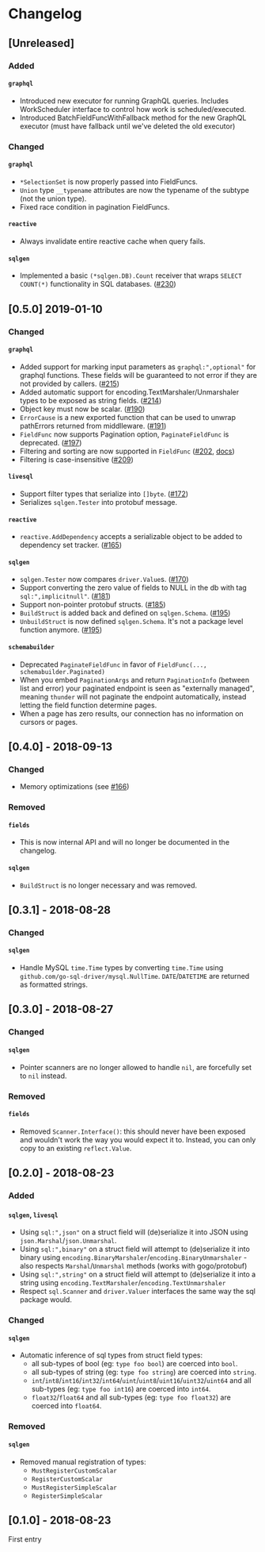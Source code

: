 # Changelog

## [Unreleased]

### Added

#### `graphql`

- Introduced new executor for running GraphQL queries.  Includes WorkScheduler interface to control how work is scheduled/executed.
- Introduced BatchFieldFuncWithFallback method for the new GraphQL executor (must have fallback until we've deleted the old executor)

### Changed

#### `graphql`

- `*SelectionSet` is now properly passed into FieldFuncs.
- `Union` type `__typename` attributes are now the typename of the subtype (not the union type).
- Fixed race condition in pagination FieldFuncs.

#### `reactive`

- Always invalidate entire reactive cache when query fails.

#### `sqlgen`
- Implemented a basic `(*sqlgen.DB).Count` receiver that wraps `SELECT COUNT(*)` functionality in SQL databases. ([#230](https://github.com/samsarahq/thunder/pull/230))


## [0.5.0] 2019-01-10

### Changed

#### `graphql`

- Added support for marking input parameters as `graphql:",optional"` for graphql functions. These fields will be guaranteed to not error if they are not provided by callers. ([#215](https://github.com/samsarahq/thunder/pull/215))
- Added automatic support for encoding.TextMarshaler/Unmarshaler types to be exposed as string fields. ([#214](https://github.com/samsarahq/thunder/pull/214))
- Object key must now be scalar. ([#190](https://github.com/samsarahq/thunder/pull/190))
- `ErrorCause` is a new exported function that can be used to unwrap pathErrors returned from middlleware. ([#191](https://github.com/samsarahq/thunder/pull/191))
- `FieldFunc` now supports Pagination option, `PaginateFieldFunc` is deprecated. ([#197](https://github.com/samsarahq/thunder/pull/197))
- Filtering and sorting are now supported in `FieldFunc` ([#202](https://github.com/samsarahq/thunder/pull/202), [docs](./doc/pagination.md))
- Filtering is case-insensitive ([#209](https://github.com/samsarahq/thunder/pull/209))

#### `livesql`

- Support filter types that serialize into `[]byte`. ([#172](https://github.com/samsarahq/thunder/pull/172))
- Serializes `sqlgen.Tester` into protobuf message.

#### `reactive`

- `reactive.AddDependency` accepts a serializable object to be added to dependency set tracker. ([#165](https://github.com/samsarahq/thunder/pull/165))

#### `sqlgen`

- `sqlgen.Tester` now compares `driver.Value`s. ([#170](https://github.com/samsarahq/thunder/pull/170))
- Support converting the zero value of fields to NULL in the db with tag `sql:",implicitnull"`. ([#181](https://github.com/samsarahq/thunder/pull/181))
- Support non-pointer protobuf structs. ([#185](https://github.com/samsarahq/thunder/pull/185))
- `BuildStruct` is added back and defined on `sqlgen.Schema`. ([#195](https://github.com/samsarahq/thunder/pull/195))
- `UnbuildStruct` is now defined `sqlgen.Schema`. It's not a package level
  function anymore. ([#195](https://github.com/samsarahq/thunder/pull/195))

#### `schemabuilder`

- Deprecated `PaginateFieldFunc` in favor of `FieldFunc(..., schemabuilder.Paginated)`
- When you embed `PaginationArgs` and return `PaginationInfo` (between list and error)
  your paginated endpoint is seen as "externally managed", meaning `thunder`
  will not paginate the endpoint automatically, instead letting the field
  function determine pages.
- When a page has zero results, our connection has no information on cursors or pages.

## [0.4.0] - 2018-09-13

### Changed

- Memory optimizations (see [#166](https://github.com/samsarahq/thunder/pull/166))

### Removed

#### `fields`

- This is now internal API and will no longer be documented in the changelog.

#### `sqlgen`

- `BuildStruct` is no longer necessary and was removed.

## [0.3.1] - 2018-08-28

### Changed

#### `sqlgen`

- Handle MySQL `time.Time` types by converting `time.Time` using
  `github.com/go-sql-driver/mysql.NullTime`. `DATE`/`DATETIME` are returned as
  formatted strings.

## [0.3.0] - 2018-08-27

### Changed

#### `sqlgen`

- Pointer scanners are no longer allowed to handle `nil`, are forcefully set to
  `nil` instead.

### Removed

#### `fields`

- Removed `Scanner.Interface()`: this should never have been exposed and
  wouldn't work the way you would expect it to. Instead, you can only copy to an
  existing `reflect.Value`.


## [0.2.0] - 2018-08-23

### Added

#### `sqlgen`, `livesql`

- Using `sql:",json"` on a struct field will (de)serialize it into JSON
  using `json.Marshal`/`json.Unmarshal`.
- Using `sql:",binary"` on a struct field will attempt to (de)serialize it
  into binary using `encoding.BinaryMarshaler`/`encoding.BinaryUnmarshaler` -
  also respects `Marshal`/`Unmarshal` methods (works with gogo/protobuf)
- Using `sql:",string"` on a struct field will attempt to (de)serialize it
  into a string using `encoding.TextMarshaler`/`encoding.TextUnmarshaler`
- Respect `sql.Scanner` and `driver.Valuer` interfaces the same way the sql
  package would.

### Changed

#### `sqlgen`

- Automatic inference of sql types from struct field types:
  - all sub-types of bool (eg: `type foo bool`) are coerced into `bool`.
  - all sub-types of string (eg: `type foo string`) are coerced into `string`.
  - `int`/`int8`/`int16`/`int32`/`int64`/`uint`/`uint8`/`uint16`/`uint32`/`uint64`
    and all sub-types (eg: `type foo int16`) are coerced into `int64`.
  - `float32`/`float64` and all sub-types (eg: `type foo float32`) are coerced
    into `float64`.

### Removed

#### `sqlgen`

- Removed manual registration of types:
  - `MustRegisterCustomScalar`
  - `RegisterCustomScalar`
  - `MustRegisterSimpleScalar`
  - `RegisterSimpleScalar`

## [0.1.0] - 2018-08-23

First entry
